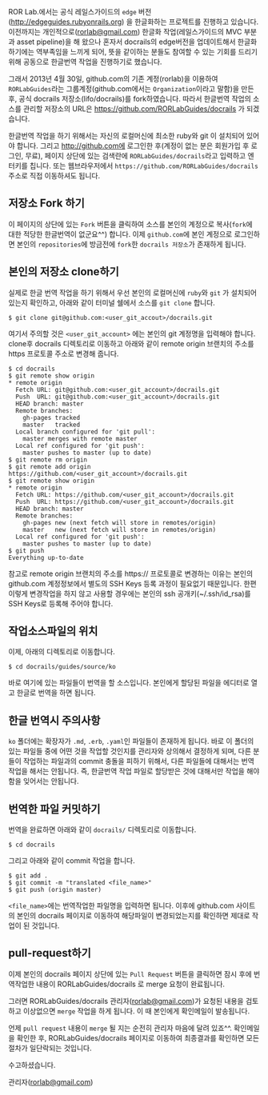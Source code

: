 ROR Lab.에서는 공식 레일스가이드의 `edge` 버전(http://edgeguides.rubyonrails.org) 을 한글화하는 프로젝트를 진행하고 있습니다. 
이전까지는 개인적으로(rorlab@gmail.com) 한글화 작업(레일스가이드의 MVC 부분과 asset pipeline)을 해 왔으나 혼자서 docrails의 edge버전을 업데이트해서 한글화하기에는 역부족임을 느끼게 되어, 뜻을 같이하는 분들도 참여할 수 있는 기회를 드리기 위해 공동으로 한글번역 작업을 진행하기로 했습니다.  

그래서 2013년 4월 30일, github.com의 기존 계정(rorlab)을 이용하여 `RORLabGuides`라는 그룹계정(github.com에서는 `Organization`이라고 말함)을 만든 후, 공식 docrails 저장소(lifo/docrails)를 fork하였습니다. 따라서 한글번역 작업의 소스를 관리할 저장소의 URL은 https://github.com/RORLabGuides/docrails 가 되겠습니다.

한글번역 작업을 하기 위해서는 자신의 로컬머신에 최소한 ruby와 git 이 설치되어 있어야 합니다. 
그리고 http://github.com에 로그인한 후(계정이 없는 분은 회원가입 후 로그인, 무료), 페이지 상단에 있는 검색란에 `RORLabGuides/docrails`라고 입력하고 엔터키를 칩니다. 또는 웹브라우저에서 `https://github.com/RORLabGuides/docrails` 주소로 직접 이동하셔도 됩니다.

저장소 Fork 하기
----

이 페이지의 상단에 있는 `Fork` 버튼을 클릭하여 소스를 본인의 계정으로 복사(`fork`에 대한 적당한 한글번역이 없군요^^) 합니다. 
이제 `github.com`에 본인 계정으로 로그인하면 본인의 `repositories`에 방금전에 `fork`한 `docrails 저장소`가 존재하게 됩니다. 

본인의 저장소 clone하기
----

실제로 한글 번역 작업을 하기 위해서 우선 본인의 로컬머신에 `ruby`와 `git` 가 설치되어 있는지 확인하고, 아래와 같이 터미널 쉘에서 소스를 `git clone` 합니다. 

```
$ git clone git@github.com:<user_git_accout>/docrails.git
```

여기서 주의할 것은 `<user_git_account>` 에는 본인의 git 계정명을 입력해야 합니다. 
clone후 docrails 디렉토리로 이동하고 아래와 같이 remote origin 브랜치의 주소를 https 프로토콜 주소로 변경해 줍니다. 

```
$ cd docrails
$ git remote show origin
* remote origin
  Fetch URL: git@github.com:<user_git_account>/docrails.git
  Push  URL: git@github.com:<user_git_account>/docrails.git
  HEAD branch: master
  Remote branches:
    gh-pages tracked
    master   tracked
  Local branch configured for 'git pull':
    master merges with remote master
  Local ref configured for 'git push':
    master pushes to master (up to date)
$ git remote rm origin
$ git remote add origin https://github.com/<user_git_account>/docrails.git
$ git remote show origin
* remote origin
  Fetch URL: https://github.com/<user_git_account>/docrails.git
  Push  URL: https://github.com/<user_git_account>/docrails.git
  HEAD branch: master
  Remote branches:
    gh-pages new (next fetch will store in remotes/origin)
    master   new (next fetch will store in remotes/origin)
  Local ref configured for 'git push':
    master pushes to master (up to date)
$ git push
Everything up-to-date
```

참고로 remote origin 브랜치의 주소를 https:// 프로토콜로 변경하는 이유는 본인의 github.com 계정정보에서 별도의 SSH Keys 등록 과정이 필요없기 때문입니다. 한편 이렇게 변경작업을 하지 않고 사용할 경우에는 본인의 ssh 공개키(~/.ssh/id_rsa)를 SSH Keys로 등록해 주어야 합니다. 

작업소스파일의 위치
----

이제, 아래의 디렉토리로 이동합니다. 

```
$ cd docrails/guides/source/ko
```

바로 여기에 있는 파일들이 번역을 할 소스입니다. 본인에게 할당된 파일을 에디터로 열고 한글로 번역을 하면 됩니다. 

한글 번역시 주의사항
---

`ko` 폴더에는 확장자가 `.md`, `.erb`, `.yaml`인 파일들이 존재하게 됩니다. 바로 이 폴더의 있는 파일들 중에 어떤 것을 작업할 것인지를 관리자와 상의해서 결정하게 되며, 다른 분들이 작업하는 파일과의 commit 충돌을 피하기 위해서, 다른 파일들에 대해서는 번역작업을 해서는 안됩니다. 즉, 한글번역 작업 파일로 할당받은 것에 대해서만 작업을 해야함을 잊어서는 안됩니다.

번역한 파일 커밋하기
---

번역을 완료하면 아래와 같이 `docrails/` 디렉토리로 이동합니다. 

```
$ cd docrails
```

그리고 아래와 같이 commit 작업을 합니다. 

```
$ git add .
$ git commit -m "translated <file_name>"
$ git push (origin master)
```

`<file_name>`에는 번역작업한 파일명을 입력하면 됩니다.
이후에 github.com 사이트의 본인의 docrails 페이지로 이동하여 해당파일이 변경되었는지를 확인하면 제대로 작업이 된 것입니다. 

pull-request하기
----

이제 본인의 docrails 페이지 상단에 있는 `Pull Request` 버튼을 클릭하면 잠시 후에 번역작업한 내용이 RORLabGuides/docrails 로 merge 요청이 완료됩니다. 

그러면 RORLabGuides/docrails 관리자(rorlab@gmail.com)가 요청된 내용을 검토하고 이상없으면 `merge` 작업을 하게 됩니다. 이 때 본인에게 확인메일이 발송됩니다. 

언제 `pull request` 내용이 `merge` 될 지는 순전히 관리자 마음에 달려 있죠^^. 확인메일을 확인한 후, RORLabGuides/docrails 페이지로 이동하여 최종결과를 확인하면 모든 절차가 일단락되는 것입니다. 

수고하셨습니다. 

관리자(rorlab@gmail.com)
